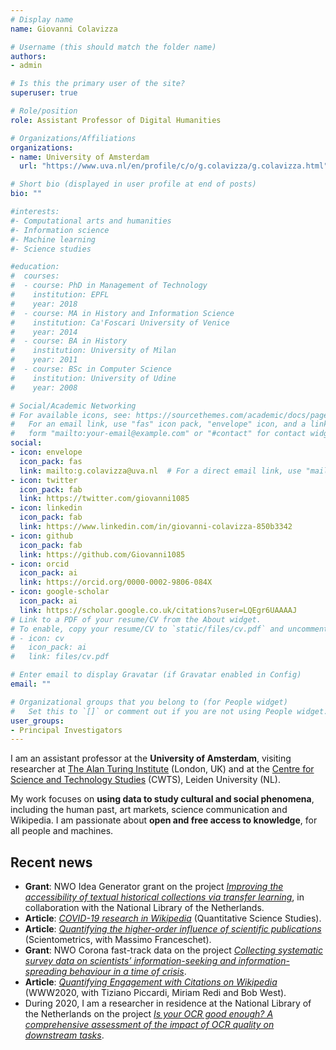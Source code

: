 ```yaml
---
# Display name
name: Giovanni Colavizza

# Username (this should match the folder name)
authors:
- admin

# Is this the primary user of the site?
superuser: true

# Role/position
role: Assistant Professor of Digital Humanities

# Organizations/Affiliations
organizations:
- name: University of Amsterdam
  url: "https://www.uva.nl/en/profile/c/o/g.colavizza/g.colavizza.html"

# Short bio (displayed in user profile at end of posts)
bio: ""

#interests:
#- Computational arts and humanities
#- Information science
#- Machine learning
#- Science studies

#education:
#  courses:
#  - course: PhD in Management of Technology
#    institution: EPFL
#    year: 2018
#  - course: MA in History and Information Science
#    institution: Ca'Foscari University of Venice
#    year: 2014
#  - course: BA in History
#    institution: University of Milan
#    year: 2011
#  - course: BSc in Computer Science
#    institution: University of Udine
#    year: 2008

# Social/Academic Networking
# For available icons, see: https://sourcethemes.com/academic/docs/page-builder/#icons
#   For an email link, use "fas" icon pack, "envelope" icon, and a link in the
#   form "mailto:your-email@example.com" or "#contact" for contact widget.
social:
- icon: envelope
  icon_pack: fas
  link: mailto:g.colavizza@uva.nl  # For a direct email link, use "mailto:g.colavizza@uva.nl".
- icon: twitter
  icon_pack: fab
  link: https://twitter.com/giovanni1085
- icon: linkedin
  icon_pack: fab
  link: https://www.linkedin.com/in/giovanni-colavizza-850b3342
- icon: github
  icon_pack: fab
  link: https://github.com/Giovanni1085
- icon: orcid
  icon_pack: ai
  link: https://orcid.org/0000-0002-9806-084X
- icon: google-scholar
  icon_pack: ai
  link: https://scholar.google.co.uk/citations?user=LQEgr6UAAAAJ
# Link to a PDF of your resume/CV from the About widget.
# To enable, copy your resume/CV to `static/files/cv.pdf` and uncomment the lines below.
# - icon: cv
#   icon_pack: ai
#   link: files/cv.pdf

# Enter email to display Gravatar (if Gravatar enabled in Config)
email: ""

# Organizational groups that you belong to (for People widget)
#   Set this to `[]` or comment out if you are not using People widget.
user_groups:
- Principal Investigators
---
```


I am an assistant professor at the **University of Amsterdam**, visiting researcher at [The Alan Turing Institute](https://www.turing.ac.uk) (London, UK) and at the [Centre for Science and Technology Studies](https://www.cwts.nl) (CWTS), Leiden University (NL). 

My work focuses on **using data to study cultural and social phenomena**, including the human past, art markets, science communication and Wikipedia. I am passionate about **open and free access to knowledge**, for all people and machines.

## Recent news

* **Grant**: NWO Idea Generator grant on the project *[Improving the accessibility of textual historical collections via transfer learning](https://www.uva.nl/en/content/news/news/2020/07/eight-uva-researchers-test-innovative-ideas-using-idea-generator-funding.html)*, in collaboration with the National Library of the Netherlands.
* **Article**: *[COVID-19 research in Wikipedia](https://www.mitpressjournals.org/doi/abs/10.1162/qss_a_00080)* (Quantitative Science Studies).
* **Article**: *[Quantifying the higher-order influence of scientific publications](https://link.springer.com/article/10.1007/s11192-020-03580-9)* (Scientometrics, with Massimo Franceschet).
* **Grant**: NWO Corona fast-track data on the project *[Collecting systematic survey data on scientists’ information-seeking and information- spreading behaviour in a time of crisis](https://covid19.humanities.uva.nl)*.
* **Article**: *[Quantifying Engagement with Citations on Wikipedia](https://dl.acm.org/doi/10.1145/3366423.3380300)* (WWW2020, with Tiziano Piccardi, Miriam Redi and Bob West).
* During 2020, I am a researcher in residence at the National Library of the Netherlands on the project *[Is your OCR good enough? A comprehensive assessment of the impact of OCR quality on downstream tasks](https://www.kb.nl/nieuws/2020/giovanni-colavizza-en-seyran-khademi-zijn-de-researchers-in-residence-van-2020)*.


